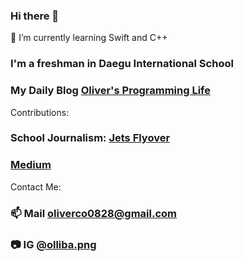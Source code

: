 ### Hi there 👋
🌱 I’m currently learning Swift and C++ 
### I'm a freshman in Daegu International School 
### My Daily Blog [Oliver's Programming Life](https://ritzy-anise-015.notion.site/Oliver-s-Programming-Life-fd04c533401b481a8a61e802f5ae59a8) 
Contributions: 
### School Journalism: [Jets Flyover](https://jetsflyover.com/staff_name/oliver-park/)
### [Medium](https://medium.com/@oliverco0828)

Contact Me: 
### 📫 Mail [oliverco0828@gmail.com](oliverco0828@gmail.com) 
### 📷 IG [@olliba.png](https://www.instagram.com/olliba.png/) 


<!--
**oliver0828-dev/oliver0828-dev** is a ✨ _special_ ✨ repository because its `README.md` (this file) appears on your GitHub profile.

Here are some ideas to get you started:

- 🔭 I’m currently working on ...
- 🌱 I’m currently learning ...
- 👯 I’m looking to collaborate on ...
- 🤔 I’m looking for help with ...
- 💬 Ask me about ...
- 📫 How to reach me: ...
- 😄 Pronouns: ...
- ⚡ Fun fact: ...
-->
